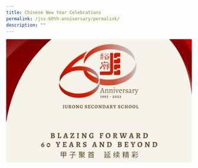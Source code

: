 ```yaml
---
title: Chinese New Year Celebrations
permalink: /jss-60th-anniversary/permalink/
description: ""
---
```

![](/images/60th%20Anniversary%20Logo.jpeg)